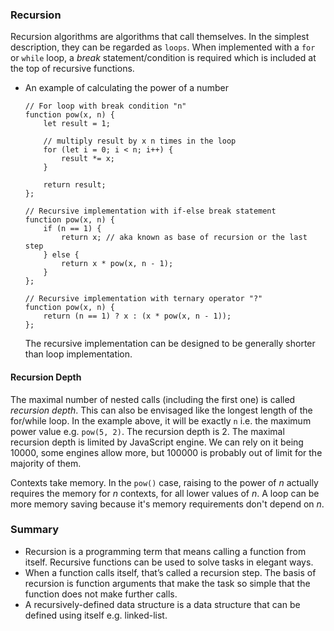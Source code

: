 ### Recursion
Recursion algorithms are algorithms that call themselves. In the simplest description, they can be regarded as `loops`. When implemented with a `for` or `while` loop, a *break* statement/condition is required which is included at the top of recursive functions.
- An example of calculating the power of a number
    ```JS
    // For loop with break condition "n"
    function pow(x, n) {
        let result = 1;

        // multiply result by x n times in the loop
        for (let i = 0; i < n; i++) {
            result *= x;
        }

        return result;
    };

    // Recursive implementation with if-else break statement
    function pow(x, n) {
        if (n == 1) {
            return x; // aka known as base of recursion or the last step
        } else {
            return x * pow(x, n - 1);
        }
    };

    // Recursive implementation with ternary operator "?"
    function pow(x, n) {
        return (n == 1) ? x : (x * pow(x, n - 1));
    };
    ```
    The recursive implementation can be designed to be generally shorter than loop implementation.

#### Recursion Depth
The maximal number of nested calls (including the first one) is called *recursion depth*. This can also be envisaged like the longest length of the for/while loop. In the example above, it will be exactly `n` i.e. the maximum power value e.g. `pow(5, 2)`. The recursion depth is 2. The maximal recursion depth is limited by JavaScript engine. We can rely on it being 10000, some engines allow more, but 100000 is probably out of limit for the majority of them.  

Contexts take memory. In the `pow()` case, raising to the power of *n* actually requires the memory for *n* contexts, for all lower values of *n*. A loop 
can be more memory saving because it's memory requirements don't depend on *n*.

### Summary
- Recursion is a programming term that means calling a function from itself. Recursive functions can be used to solve tasks in elegant ways.
- When a function calls itself, that’s called a recursion step. The basis of recursion is function arguments that make the task so simple that the 
function does not make further calls.
- A recursively-defined data structure is a data structure that can be defined using itself e.g. linked-list.
